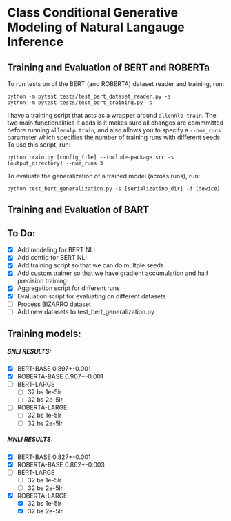 # Class Conditional Generative Modeling of Natural Langauge Inference

## Training and Evaluation of BERT and ROBERTa
To run tests on of the BERT (and ROBERTA) dataset reader and training, run:
```
python -m pytest tests/test_bert_dataset_reader.py -s
python -m pytest tests/test_bert_training.py -s
```

I have a training script that acts as a wrapper around `allennlp train`. 
The two main functionalities it adds is it makes sure all changes are commmitted before running `allennlp train`, 
and also allows you to specify a `--num_runs` parameter which specifies the number of training runs with
different seeds. To use this script, run:
```
python train.py [config_file] --include-package src -s [output_directory] --num_runs 3
```

To evaluate the generalization of a trained model (across runs), run:
```
python test_bert_generalization.py -s [serializatino_dir] -d [device]
```

## Training and Evaluation of BART

## To Do:

- [x] Add modeling for BERT NLI
- [x] Add config for BERT NLI
- [x] Add training script so that we can do multple seeds
- [x] Add custom trainer so that we have gradient accumulation and half precision training
- [x] Aggregation script for different runs
- [x] Evaluation script for evaluating on different datasets
- [ ] Process BIZARRO dataset
- [ ] Add new datasets to test_bert_generalization.py

## Training models:

##### SNLI RESULTS:
- [x] BERT-BASE 	0.897+-0.001
- [x] ROBERTA-BASE 	0.907+-0.001
- [ ] BERT-LARGE
	- [ ] 32 bs 1e-5lr
	- [ ] 32 bs 2e-5lr
- [ ] ROBERTA-LARGE	
	- [ ] 32 bs 1e-5lr
	- [ ] 32 bs 2e-5lr

##### MNLI RESULTS:
- [x] BERT-BASE 	0.827+-0.001
- [x] ROBERTA-BASE 	0.862+-0.003
- [ ] BERT-LARGE
	- [ ] 32 bs 1e-5lr
	- [ ] 32 bs 2e-5lr
- [x] ROBERTA-LARGE
	- [x] 32 bs 1e-5lr
	- [x] 32 bs 2e-5lr